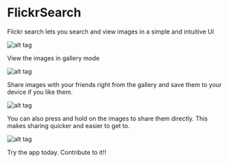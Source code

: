 # FlickrSearch

Flickr search lets you search and view images in a simple and intuitive UI

![alt tag](https://s15.postimg.org/41br5t22j/device_2016_11_28_151301.png)

View the images in gallery mode

![alt tag](https://s15.postimg.org/z9kc34rsr/device_2016_11_28_151346.png)

Share images with your friends right from the gallery and save them to your device if you like them.

![alt tag](https://s15.postimg.org/6mhbtbrgb/device_2016_11_28_151425.png)

You can also press and hold on the images to share them directly. This makes sharing quicker and easier to get to.

![alt tag](https://s15.postimg.org/mlzzcvni3/device_2016_11_28_151454.png)

Try the app today. Contribute to it!!
